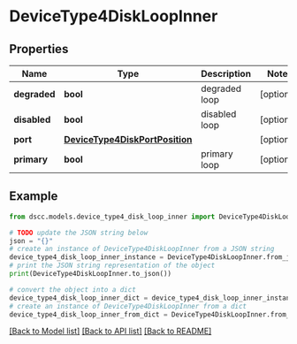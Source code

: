 # DeviceType4DiskLoopInner


## Properties

Name | Type | Description | Notes
------------ | ------------- | ------------- | -------------
**degraded** | **bool** | degraded loop | [optional] 
**disabled** | **bool** | disabled loop | [optional] 
**port** | [**DeviceType4DiskPortPosition**](DeviceType4DiskPortPosition.md) |  | [optional] 
**primary** | **bool** | primary loop | [optional] 

## Example

```python
from dscc.models.device_type4_disk_loop_inner import DeviceType4DiskLoopInner

# TODO update the JSON string below
json = "{}"
# create an instance of DeviceType4DiskLoopInner from a JSON string
device_type4_disk_loop_inner_instance = DeviceType4DiskLoopInner.from_json(json)
# print the JSON string representation of the object
print(DeviceType4DiskLoopInner.to_json())

# convert the object into a dict
device_type4_disk_loop_inner_dict = device_type4_disk_loop_inner_instance.to_dict()
# create an instance of DeviceType4DiskLoopInner from a dict
device_type4_disk_loop_inner_from_dict = DeviceType4DiskLoopInner.from_dict(device_type4_disk_loop_inner_dict)
```
[[Back to Model list]](../README.md#documentation-for-models) [[Back to API list]](../README.md#documentation-for-api-endpoints) [[Back to README]](../README.md)


